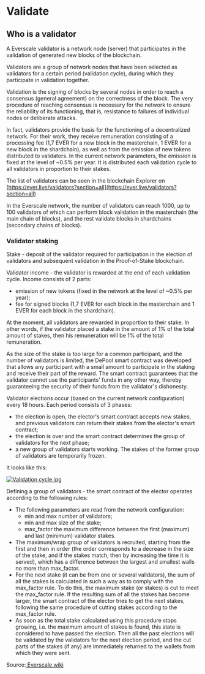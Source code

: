 # Validate

## Who is a validator

A Everscale validator is a network node (server) that participates in the validation of generated new blocks of the blockchain.

Validators are a group of network nodes that have been selected as validators for a certain period (validation cycle), during which they participate in validation together.

Validation is the signing of blocks by several nodes in order to reach a consensus (general agreement) on the correctness of the block. The very procedure of reaching consensus is necessary for the network to ensure the reliability of its functioning, that is, resistance to failures of individual nodes or deliberate attacks.

In fact, validators provide the basis for the functioning of a decentralized network. For their work, they receive remuneration consisting of a processing fee (1,7 EVER for a new block in the masterchain, 1 EVER for a new block in the shardchain), as well as from the emission of new tokens distributed to validators. In the current network parameters, the emission is fixed at the level of \~0.5% per year. It is distributed each validation cycle to all validators in proportion to their stakes.

The list of validators can be seen in the blockchain Explorer on [https://ever.live/validators?section=all](https://ever.live/validators?section=all)

In the Everscale network, the number of validators can reach 1000, up to 100 validators of which can perform block validation in the masterchain (the main chain of blocks), and the rest validate blocks in shardchains (secondary chains of blocks).

### Validator staking

Stake - deposit of the validator required for participation in the election of validators and subsequent validation in the Proof-of-Stake blockchain.

Validator income - the validator is rewarded at the end of each validation cycle. Income consists of 2 parts:

* emission of new tokens (fixed in the network at the level of \~0.5% per year);
* fee for signed blocks (1,7 EVER for each block in the masterchain and 1 EVER for each block in the shardchain).

At the moment, all validators are rewarded in proportion to their stake. In other words, if the validator placed a stake in the amount of 1% of the total amount of stakes, then his remuneration will be 1% of the total remuneration.

As the size of the stake is too large for a common participant, and the number of validators is limited, the DePool smart contract was developed that allows any participant with a small amount to participate in the staking and receive their part of the reward. The smart contract guarantees that the validator cannot use the participants' funds in any other way, thereby guaranteeing the security of their funds from the validator's dishonesty.

Validator elections occur (based on the current network configuration) every 18 hours. Each period consists of 3 phases:

* the election is open, the elector's smart contract accepts new stakes, and previous validators can return their stakes from the elector's smart contract;
* the election is over and the smart contract determines the group of validators for the next phase;
* a new group of validators starts working. The stakes of the former group of validators are temporarily frozen.

It looks like this:

[![Validation cycle.jpg](https://en.freeton.wiki/w/images/8/82/Validation\_cycle.jpg)](https://en.freeton.wiki/File:Validation\_cycle.jpg)

Defining a group of validators - the smart contract of the elector operates according to the following rules:

* The following parameters are read from the network configuration:
  * min and max number of validators;
  * min and max size of the stake;
  * max\_factor the maximum difference between the first (maximum) and last (minimum) validator stakes.
* The maximum/wrap group of validators is recruited, starting from the first and then in order (the order corresponds to a decrease in the size of the stake, and if the stakes match, then by increasing the time it is served), which has a difference between the largest and smallest walls no more than max\_factor.
* For the next stake (it can be from one or several validators), the sum of all the stakes is calculated in such a way as to comply with the max\_factor rule. To do this, the maximum stake (or stakes) is cut to meet the max\_factor rule. If the resulting sum of all the stakes has become larger, the smart contract of the elector tries to get the next stakes, following the same procedure of cutting stakes according to the max\_factor rule.
* As soon as the total stake calculated using this procedure stops growing, i.e. the maximum amount of stakes is found, this state is considered to have passed the election. Then all the past elections will be validated by the validators for the next election period, and the cut parts of the stakes (if any) are immediately returned to the wallets from which they were sent.

Source:[ Everscale wiki](https://en.freeton.wiki/Validator)
